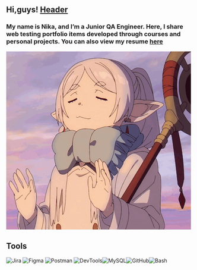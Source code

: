 ## Hi,guys! [Header]()

### My name is Nika, and I’m a Junior QA Engineer. Here, I share web testing portfolio items developed through courses and personal projects. You can also view my resume [here](https://github.com/NikaEngels/NikaEngels/blob/main/resume/%D0%93%D0%BE%D1%80%D1%8F%D1%87%D0%B5%D0%B2%D0%B0%20%D0%92%D0%B5%D1%80%D0%BE%D0%BD%D0%B8%D0%BA%D0%B0%20QA%20Engineer%20CV.pdf)

![Header](https://github.com/NikaEngels/NikaEngels/blob/main/assets/anime-frieren.gif)

## Tools

![Jira](https://img.shields.io/badge/-Jira-4D5BA3?style=for-the-badge&logo=Jira&logoColor=blue)
![Figma](https://img.shields.io/badge/-Figma-4D5BA3?style=for-the-badge&logo=Figma&logoColor=white)
![Postman](https://img.shields.io/badge/-POSTMAN-4D5BA3?style=for-the-badge&logo=Postman)
![DevTools](https://img.shields.io/badge/-DevTools-4D5BA3?style=for-the-badge&logo=ChromeDevTools&logoColor=blue)![MySQL](https://img.shields.io/badge/-MySQL-4D5BA3?style=for-the-badge&logo=MySQL&logoColor=black)![GitHub](https://img.shields.io/badge/-GitHub-4D5BA3?style=for-the-badge&logo=GitHub&logoColor=black)![Bash](https://img.shields.io/badge/-Bush-4D5BA3?style=for-the-badge&logo=Bush&logoColor=black)
